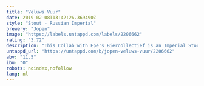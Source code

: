 ```yaml
---
title: "Veluws Vuur"
date: 2019-02-08T13:42:26.369490Z
style: "Stout - Russian Imperial"
brewery: "Jopen"
image: "https://labels.untappd.com/labels/2206662"
rating: "3.72"
description: "This Collab with Epe's Biercollectief is an Imperial Stout that was infused with Hop Eau de Vie from fresh harvested hops from Epe. Also some white oak was added to round the taste."
untappd_url: "https://untappd.com/b/jopen-veluws-vuur/2206662"
abv: "11.5"
ibu: "0"
robots: noindex,nofollow
lang: nl
---
```

